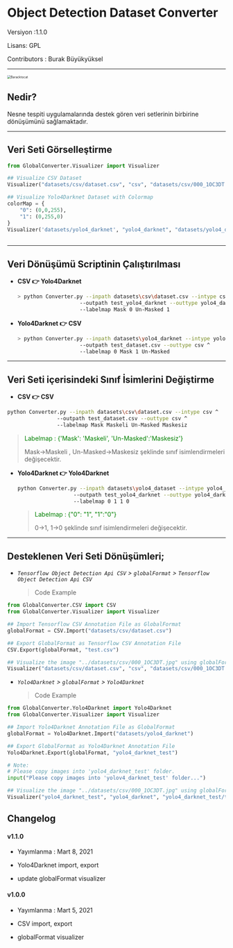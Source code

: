 # Object Detection Dataset Converter



Versiyon :1.1.0    <br />

Lisans: GPL    <br />

Contributors : Burak Büyükyüksel <br />

<hr />

<img src="https://octodex.github.com/images/baracktocat.jpg" alt="Baracktocat" style="zoom:50%;" />



## Nedir?

Nesne tespiti uygulamalarında destek gören veri setlerinin birbirine dönüşümünü sağlamaktadır.

------



## Veri Seti Görselleştirme

```python
from GlobalConverter.Visualizer import Visualizer

## Visualize CSV Dataset
Visualizer("datasets/csv/dataset.csv", "csv", "datasets/csv/000_1OC3DT.jpg").visualize()

## Visualize Yolo4Darknet Dataset with Colormap
colorMap = {
    "0": (0,0,255),
    "1": (0,255,0)
}
Visualizer('datasets/yolo4_darknet', "yolo4_darknet", "datasets/yolo4_darknet/test1.jpg").visualize(colorMap=colorMap)
    
```

------



## Veri Dönüşümü Scriptinin Çalıştırılması

* **CSV :point_right:  Yolo4Darknet** 

  ```sh
  > python Converter.py --inpath datasets\csv\dataset.csv --intype csv ^ 
  					  --outpath test_yolo4_darknet --outtype yolo4_darknet ^
  					  --labelmap Mask 0 Un-Masked 1
  ```

* **Yolo4Darknet :point_right: CSV** 

  ```sh
  > python Converter.py --inpath datasets\yolo4_darknet --intype yolo4_darknet ^ 
  					  --outpath test_dataset.csv --outtype csv ^
  					  --labelmap 0 Mask 1 Un-Masked
  ```

------



## Veri Seti içerisindeki Sınıf İsimlerini Değiştirme

*  **CSV :point_right:  CSV** 

  ```sh
  python Converter.py --inpath datasets\csv\dataset.csv --intype csv ^ 
  				  --outpath test_dataset.csv --outtype csv ^
  				  --labelmap Mask Maskeli Un-Masked Maskesiz
  ```

  > <span style='color:green;'> Labelmap : {'Mask': 'Maskeli', 'Un-Masked':'Maskesiz'} </span> 
  >
  > Mask->Maskeli , Un-Masked->Maskesiz şeklinde sınıf isimlendirmeleri değişecektir.



* **Yolo4Darknet :point_right: Yolo4Darknet** 

  ```sh
  python Converter.py --inpath datasets\yolo4_dataset --intype yolo4_darknet ^ 
  					--outpath test_yolo4_darknet --outtype yolo4_darknet ^
  					--labelmap 0 1 1 0
  ```

  > <span style='color:green;'> Labelmap : {"0": "1", "1":"0"} </span>
  >
  > 0->1, 1->0 şeklinde sınıf isimlendirmeleri değişecektir.

------



## Desteklenen Veri Seti Dönüşümleri;

* <i> `Tensorflow Object Detection Api CSV` &gt; `globalFormat` &gt; `Tensorflow Object Detection Api CSV` </i>

  > Code Example

```python
from GlobalConverter.CSV import CSV
from GlobalConverter.Visualizer import Visualizer

## Import Tensorflow CSV Annotation File as GlobalFormat
globalFormat = CSV.Import("datasets/csv/dataset.csv")

## Export GlobalFormat as Tensorflow CSV Annotation File 
CSV.Export(globalFormat, "test.csv")

## Visualize the image "../datasets/csv/000_1OC3DT.jpg" using globalFormat
Visualizer("datasets/csv/dataset.csv", "csv", "datasets/csv/000_1OC3DT.jpg").visualize()
```

* <i> `Yolo4Darknet` &gt; `globalFormat` &gt; `Yolo4Darknet` </i>

  > Code Example

```python
from GlobalConverter.Yolo4Darknet import Yolo4Darknet
from GlobalConverter.Visualizer import Visualizer

## Import Yolo4Darknet Annotation File as GlobalFormat
globalFormat = Yolo4Darknet.Import("datasets/yolo4_darknet")

## Export GlobalFormat as Yolo4Darknet Annotation File 
Yolo4Darknet.Export(globalFormat, "yolo4_darknet_test")

# Note:
# Please copy images into 'yolo4_darknet_test' folder.
input("Please copy images into 'yolov4_darknet_test' folder...")

## Visualize the image "../datasets/csv/000_1OC3DT.jpg" using globalFormat
Visualizer("yolo4_darknet_test", "yolo4_darknet", "yolo4_darknet_test/test1.jpg").visualize()
```



## Changelog

#### v1.1.0

* Yayımlanma : Mart 8, 2021

* Yolo4Darknet import, export
* update globalFormat visualizer

#### v1.0.0

* Yayımlanma : Mart 5, 2021

* CSV import, export

* globalFormat visualizer
